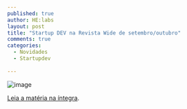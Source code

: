 ```yaml
---
published: true
author: HE:labs
layout: post
title: "Startup DEV na Revista Wide de setembro/outubro"
comments: true
categories:
  - Novidades
  - Startupdev
     
---
```

![image](/blog/images/posts/2012-10-16/revistawide.jpg)

[Leia a matéria na íntegra](https://dl.dropboxusercontent.com/u/86181528/Revista%20Wide%20-%20Startup%20DEV.pdf).